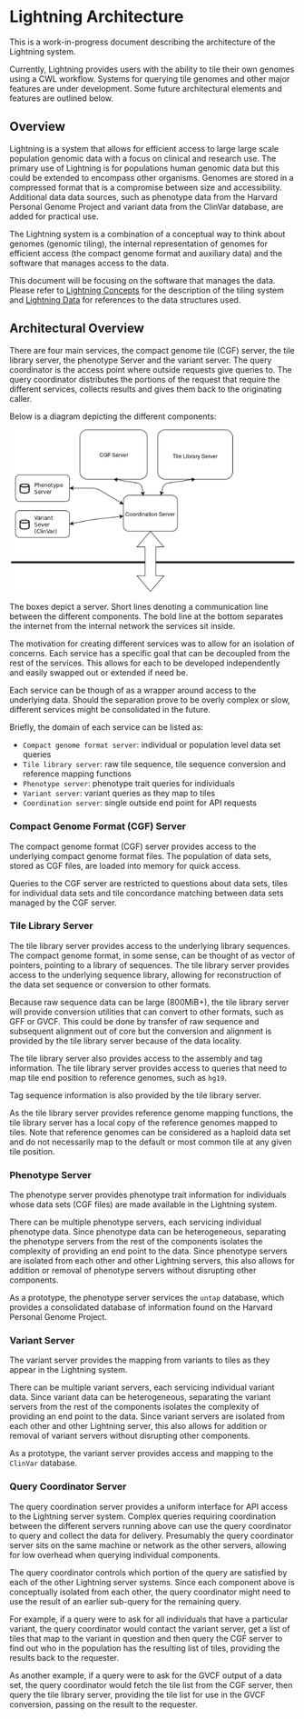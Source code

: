 Lightning Architecture
===

This is a work-in-progress document describing the architecture
of the Lightning system.

Currently, Lightning provides users with the ability to tile their own genomes using a CWL workflow. Systems for querying tile genomes and other major features are under development. Some future architectural elements and features are outlined below.

Overview
---

Lightning is a system that allows for efficient access to
large large scale population genomic data with a focus
on clinical and research use.
The primary use of Lightning is for populations human genomic
data but this could be extended to encompass other organisms.
Genomes are stored in a compressed format that is a compromise
between size and accessibility.
Additional data data sources, such as phenotype data from
the Harvard Personal Genome Project and variant data from
the ClinVar database, are added for practical use.

The Lightning system is a combination of a conceptual way
to think about genomes (genomic tiling),
the internal representation of genomes for efficient access
(the compact genome format and auxiliary data) and the
software that manages access to the data.

This document will be focusing on the software that manages
the data.  Please refer to [Lightning Concepts](Lightning-Concepts.md)
for the description of the tiling system and
[Lightning Data](Lightning-Data.md) for references to the
data structures used.

Architectural Overview
---

There are four main services, the compact genome tile (CGF) server,
the tile library server, the phenotype Server and the variant server.
The query coordinator is the access point where outside requests
give queries to.  The query coordinator distributes the portions of the
request that require the different services, collects results and gives
them back to the originating caller.

Below is a diagram depicting the different components:

![Architecture Overview](img/dia_ok.png)

The boxes depict a server.  Short lines denoting a communication
line between the different components.
The bold line at the bottom separates the internet from the internal
network the services sit inside.

The motivation for creating different services was to allow for
an isolation of concerns.  Each service has a specific goal that
can be decoupled from the rest of the services.  This allows for
each to be developed independently and easily swapped out or extended
if need be.

Each service can be though of as a wrapper around access to the underlying
data.  Should the separation prove to be overly complex or slow, different
services might be consolidated in the future.

Briefly, the domain of each service can be listed as:

* `Compact genome format server`: individual or population level data set queries
* `Tile library server`: raw tile sequence, tile sequence conversion and reference mapping functions
* `Phenotype server`: phenotype trait queries for individuals
* `Variant server`: variant queries as they map to tiles
* `Coordination server`: single outside end point for API requests

### Compact Genome Format (CGF) Server

The compact genome format (CGF) server provides access to the underlying
compact genome format files.  The population of data sets, stored as CGF
files, are loaded into memory for quick access.

Queries to the CGF server are restricted to questions about data sets,
tiles for individual data sets and tile concordance matching between
data sets managed by the CGF server.


### Tile Library Server

The tile library server provides access to the underlying library
sequences.  The compact genome format, in some sense, can be thought
of as vector of pointers, pointing to a library of sequences.  The
tile library server provides access to the underlying sequence
library, allowing for reconstruction of the data set sequence
or conversion to other formats.

Because raw sequence data can be large (800MiB+), the tile library
server will provide conversion utilities that can convert to other
formats, such as GFF or GVCF.  This could be done
by transfer of raw sequence and subsequent alignment out of core
but the conversion and alignment is provided by the tile library
server because of the data locality.

The tile library server also provides access to the assembly and
tag information.  The tile library server provides access
to queries that need to map tile end position
to reference genomes, such as `hg19`.

Tag sequence information is also provided by the tile library
server.

As the tile library server provides reference genome mapping functions,
the tile library server has a local copy of the reference genomes
mapped to tiles.  Note that reference genomes can be considered
as a haploid data set and do not necessarily map to the default
or most common tile at any given tile position.

### Phenotype Server

The phenotype server provides phenotype trait information
for individuals whose data sets (CGF files)
are made available in the Lightning system.

There can be multiple phenotype servers, each servicing
individual phenotype data.
Since phenotype data can be heterogeneous,
separating the phenotype servers from the rest of the components
isolates the complexity of providing an end point to the
data.
Since phenotype servers are isolated from each other and other
Lightning servers, this
also allows for addition or removal of phenotype servers
without disrupting other components.

As a prototype, the phenotype server services the `untap` database,
which provides a consolidated database of information found on
the Harvard Personal Genome Project.

### Variant Server

The variant server provides the mapping from variants
to tiles as they appear in the Lightning system.

There can be multiple variant servers, each servicing
individual variant data.
Since variant data can be heterogeneous,
separating the variant servers from the rest of the components
isolates the complexity of providing an end point to the
data.
Since variant servers are isolated from each other and other
Lightning server, this
also allows for addition or removal of variant servers
without disrupting other components.

As a prototype, the variant server provides access
and mapping to the `ClinVar` database.

### Query Coordinator Server

The query coordination server provides a uniform
interface for API access to the Lightning server
system.
Complex queries requiring coordination between
the different servers running above can use
the query coordinator to query and collect the
data for delivery.
Presumably the query coordinator server sits
on the same machine or network as the other servers,
allowing for low overhead when querying individual
components.

The query coordinator controls which
portion of the query are satisfied by each of
the other Lightning server systems.
Since each component above is conceptually
isolated from each other, the query coordinator
might need to use the result of an earlier sub-query
for the remaining query.

For example, if a query were to ask for
all individuals that have a particular variant,
the query coordinator would contact the variant
server, get a list of tiles that map to the variant
in question and then query the CGF server to find
out who in the population has the resulting
list of tiles, providing the results back
to the requester.

As another example, if a query were to ask for
the GVCF output of a data set, the query coordinator
would fetch the tile list from the CGF server,
then query the tile library server, providing
the tile list for use in the GVCF conversion,
passing on the result to the requester.



